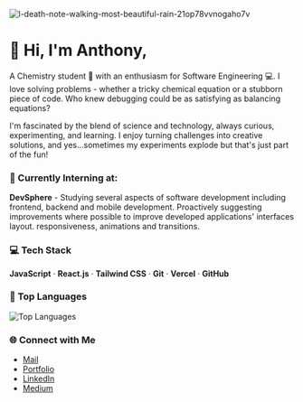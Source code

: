 ![l-death-note-walking-most-beautiful-rain-21op78vvnogaho7v](https://github.com/user-attachments/assets/834ede2f-1914-4c5f-934c-ac9314f1d4a5)

# 👋 Hi, I'm Anthony,

A Chemistry student 🧪 with an enthusiasm for Software Engineering 💻. I love solving problems - whether a tricky chemical equation or a stubborn piece of code. Who knew debugging could be as satisfying as balancing equations?

I'm fascinated by the blend of science and technology, always curious, experimenting, and learning. I enjoy turning challenges into creative solutions, and yes...sometimes my experiments explode but that's just part of the fun!

### 🏢 Currently Interning at:

**DevSphere** - Studying several aspects of software development including frontend, backend and mobile development. Proactively suggesting improvements where possible to improve developed applications' interfaces layout. responsiveness, animations and transitions.

### 💻 Tech Stack

**JavaScript** &middot; **React.js** &middot; **Tailwind CSS** &middot; **Git** &middot; **Vercel** &middot; **GitHub**

### 🧠 Top Languages 

![Top Languages](https://github-readme-stats.vercel.app/api/top-langs/?username=Hub-devAnthony&layout=compact&theme=radical)

### 🌐 Connect with Me

- [Mail](mailto:isijolaayomikun04@gmail.com)
- [Portfolio](http://anthonyyk.vercel.app/)
- [LinkedIn](https://www.linkedin.com/in/ayomikun-i-399641352/)
- [Medium](https://medium.com/@isijolaayomikun04)
